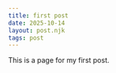 ```yaml
---
title: first post
date: 2025-10-14
layout: post.njk
tags: post
---
```



This is a page for my first post.